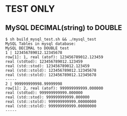TEST ONLY
===============


MySQL DECIMAL(string) to DOUBLE
----------
>
    $ sh build_mysql_test.sh && ./mysql_test
    MySQL Tables in mysql database:
    MySQL DECIMAL to DOUBLE test
    1 | 123456789012.12345678
    row[1]: 1, real (atof): 123456789012.123459
    real (stdtod): 123456789012.123459
    real (std::stod): 123456789012.123459
    real (std::stold): 123456789012.12345678
    real (std::stold): 123456789012.12345678
    -----
    2 | 999999999998.99999998
    row[1]: 2, real (atof): 999999999999.000000
    real (stdtod): 999999999999.000000
    real (std::stod): 999999999999.000000
    real (std::stold): 999999999999.00000000
    real (std::stold): 999999999999.00000000
    -----


